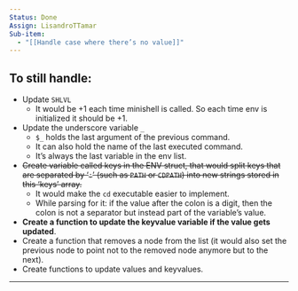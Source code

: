 ```yaml
---
Status: Done
Assign: LisandroTTamar
Sub-item:
  - "[[Handle case where there’s no value]]"
---
```

## To still handle:
- Update `SHLVL`
    - It would be +1 each time minishell is called. So each time env is initialized it should be +1.
- Update the underscore variable `_`
    - `$_` holds the last argument of the previous command.
    - It can also hold the name of the last executed command.
    - It’s always the last variable in the env list.
- ~~Create variable called keys in the ENV struct, that would split keys that are separated by ‘`:`’ (such as `PATH` or `CDPATH`) into new strings stored in this ‘keys’ array.~~
    - It would make the `cd` executable easier to implement.
    - While parsing for it: if the value after the colon is a digit, then the colon is not a separator but instead part of the variable’s value.
- **Create a function to update the keyvalue variable if the value gets updated**.
- Create a function that removes a node from the list (it would also set the previous node to point not to the removed node anymore but to the next).
- Create functions to update values and keyvalues.
  
---